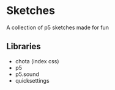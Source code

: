# Sketches
A collection of p5 sketches made for fun

## Libraries
- chota (index css)
- p5
- p5.sound
- quicksettings